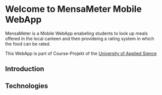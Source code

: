 # Welcome to MensaMeter Mobile WebApp

MensaMeter is a Mobile WebApp enabeling students to look up meals offered in the local canteen and then provideing a rating system in which the food can be rated.

This WebApp is part of Course-Projekt of the [University of Applied Sience](http://www.haw-hamburg.de/english.html)

## Introduction

## Technologies